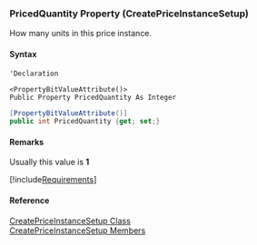 ﻿### PricedQuantity Property (CreatePriceInstanceSetup)

How many units in this price instance.

#### Syntax

```vbnet
'Declaration

<PropertyBitValueAttribute()>
Public Property PricedQuantity As Integer
```

```csharp
[PropertyBitValueAttribute()]
public int PricedQuantity {get; set;}
```

#### Remarks

Usually this value is **1**

[!include[Requirements](../partials/requirements.md)]

#### Reference

[CreatePriceInstanceSetup Class](FChoice.Toolkits.Clarify~FChoice.Toolkits.Clarify.Interfaces.CreatePriceInstanceSetup.md)  
[CreatePriceInstanceSetup Members](FChoice.Toolkits.Clarify~FChoice.Toolkits.Clarify.Interfaces.CreatePriceInstanceSetup_members.md)